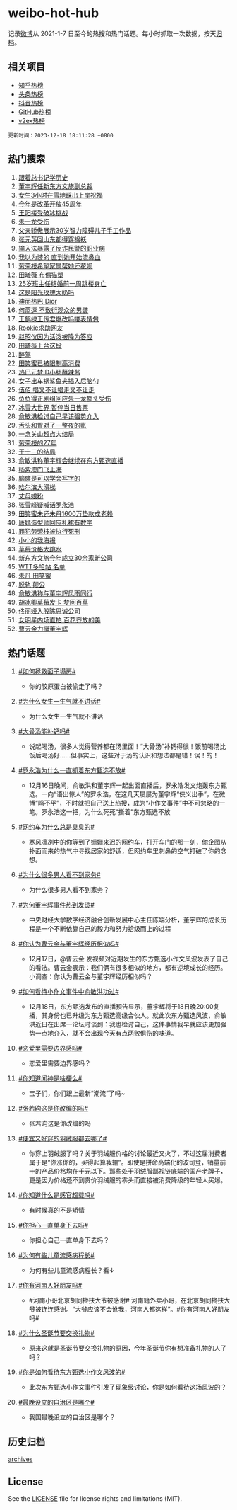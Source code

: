 # weibo-hot-hub

记录[微博](https://www.weibo.com)从 2021-1-7 日至今的热搜和热门话题。每小时抓取一次数据，按天[归档](archives)。

## 相关项目

- [知乎热榜](https://github.com/lonnyzhang423/zhihu-hot-hub)
- [头条热榜](https://github.com/lonnyzhang423/toutiao-hot-hub)
- [抖音热榜](https://github.com/lonnyzhang423/douyin-hot-hub)
- [GitHub热榜](https://github.com/lonnyzhang423/github-hot-hub)
- [v2ex热榜](https://github.com/lonnyzhang423/v2ex-hot-hub)


`更新时间：2023-12-18 18:11:28 +0800`

## 热门搜索

1. [跟着总书记学历史](https://m.weibo.cn/search?containerid=100103type%3D1%26t%3D10%26q%3D%23%E8%B7%9F%E7%9D%80%E6%80%BB%E4%B9%A6%E8%AE%B0%E5%AD%A6%E5%8E%86%E5%8F%B2%23&stream_entry_id=51&isnewpage=1&extparam=seat%3D1%26cate%3D10103%26stream_entry_id%3D51%26q%3D%2523%25E8%25B7%259F%25E7%259D%2580%25E6%2580%25BB%25E4%25B9%25A6%25E8%25AE%25B0%25E5%25AD%25A6%25E5%258E%2586%25E5%258F%25B2%2523%26pos%3D0%26c_type%3D51%26dgr%3D0%26filter_type%3Drealtimehot%26display_time%3D1702894287%26pre_seqid%3D17028942872820704795)
1. [董宇辉任新东方文旅副总裁](https://m.weibo.cn/search?containerid=100103type%3D1%26t%3D10%26q%3D%23%E8%91%A3%E5%AE%87%E8%BE%89%E4%BB%BB%E6%96%B0%E4%B8%9C%E6%96%B9%E6%96%87%E6%97%85%E5%89%AF%E6%80%BB%E8%A3%81%23&stream_entry_id=31&isnewpage=1&extparam=seat%3D1%26realpos%3D1%26lcate%3D5001%26band_rank%3D1%26cate%3D5001%26stream_entry_id%3D31%26filter_type%3Drealtimehot%26pos%3D0%26dgr%3D0%26c_type%3D31%26q%3D%2523%25E8%2591%25A3%25E5%25AE%2587%25E8%25BE%2589%25E4%25BB%25BB%25E6%2596%25B0%25E4%25B8%259C%25E6%2596%25B9%25E6%2596%2587%25E6%2597%2585%25E5%2589%25AF%25E6%2580%25BB%25E8%25A3%2581%2523%26flag%3D2%26display_time%3D1702894287%26pre_seqid%3D17028942872820704795)
1. [女生3小时在雪地踩出上岸祝福](https://m.weibo.cn/search?containerid=100103type%3D1%26t%3D10%26q%3D%23%E5%A5%B3%E7%94%9F3%E5%B0%8F%E6%97%B6%E5%9C%A8%E9%9B%AA%E5%9C%B0%E8%B8%A9%E5%87%BA%E4%B8%8A%E5%B2%B8%E7%A5%9D%E7%A6%8F%23&stream_entry_id=31&isnewpage=1&extparam=seat%3D1%26realpos%3D2%26lcate%3D5001%26band_rank%3D2%26cate%3D5001%26stream_entry_id%3D31%26filter_type%3Drealtimehot%26pos%3D1%26dgr%3D0%26c_type%3D31%26q%3D%2523%25E5%25A5%25B3%25E7%2594%259F3%25E5%25B0%258F%25E6%2597%25B6%25E5%259C%25A8%25E9%259B%25AA%25E5%259C%25B0%25E8%25B8%25A9%25E5%2587%25BA%25E4%25B8%258A%25E5%25B2%25B8%25E7%25A5%259D%25E7%25A6%258F%2523%26flag%3D32768%26display_time%3D1702894287%26pre_seqid%3D17028942872820704795)
1. [今年是改革开放45周年](https://m.weibo.cn/search?containerid=100103type%3D1%26t%3D10%26q%3D%23%E4%BB%8A%E5%B9%B4%E6%98%AF%E6%94%B9%E9%9D%A9%E5%BC%80%E6%94%BE45%E5%91%A8%E5%B9%B4%23&stream_entry_id=31&isnewpage=1&extparam=seat%3D1%26realpos%3D3%26lcate%3D5001%26band_rank%3D3%26cate%3D5001%26stream_entry_id%3D31%26filter_type%3Drealtimehot%26pos%3D2%26dgr%3D0%26c_type%3D31%26q%3D%2523%25E4%25BB%258A%25E5%25B9%25B4%25E6%2598%25AF%25E6%2594%25B9%25E9%259D%25A9%25E5%25BC%2580%25E6%2594%25BE45%25E5%2591%25A8%25E5%25B9%25B4%2523%26flag%3D0%26display_time%3D1702894287%26pre_seqid%3D17028942872820704795)
1. [王阳接受破冰挑战](https://m.weibo.cn/search?containerid=100103type%3D1%26t%3D10%26q%3D%23%E7%8E%8B%E9%98%B3%E6%8E%A5%E5%8F%97%E7%A0%B4%E5%86%B0%E6%8C%91%E6%88%98%23&stream_entry_id=31&isnewpage=1&extparam=seat%3D1%26topic_ad%3D1%26lcate%3D5001%26band_rank%3D4%26dgr%3D0%26cate%3D5001%26is_ad_pos%3D1%26q%3D%2523%25E7%258E%258B%25E9%2598%25B3%25E6%258E%25A5%25E5%258F%2597%25E7%25A0%25B4%25E5%2586%25B0%25E6%258C%2591%25E6%2588%2598%2523%26pos%3D3%26filter_type%3Drealtimehot%26adid%3D214727%26stream_entry_id%3D31%26c_type%3D31%26display_time%3D1702894287%26pre_seqid%3D17028942872820704795)
1. [朱一龙受伤](https://m.weibo.cn/search?containerid=100103type%3D1%26t%3D10%26q%3D%23%E6%9C%B1%E4%B8%80%E9%BE%99%E5%8F%97%E4%BC%A4%23&stream_entry_id=31&isnewpage=1&extparam=seat%3D1%26realpos%3D4%26lcate%3D5001%26band_rank%3D4%26cate%3D5001%26stream_entry_id%3D31%26filter_type%3Drealtimehot%26pos%3D4%26dgr%3D0%26c_type%3D31%26q%3D%2523%25E6%259C%25B1%25E4%25B8%2580%25E9%25BE%2599%25E5%258F%2597%25E4%25BC%25A4%2523%26flag%3D1%26display_time%3D1702894287%26pre_seqid%3D17028942872820704795)
1. [父亲骄傲展示30岁智力障碍儿子手工作品](https://m.weibo.cn/search?containerid=100103type%3D1%26t%3D10%26q%3D%23%E7%88%B6%E4%BA%B2%E9%AA%84%E5%82%B2%E5%B1%95%E7%A4%BA30%E5%B2%81%E6%99%BA%E5%8A%9B%E9%9A%9C%E7%A2%8D%E5%84%BF%E5%AD%90%E6%89%8B%E5%B7%A5%E4%BD%9C%E5%93%81%23&stream_entry_id=31&isnewpage=1&extparam=seat%3D1%26realpos%3D5%26lcate%3D5001%26band_rank%3D5%26cate%3D5001%26stream_entry_id%3D31%26filter_type%3Drealtimehot%26pos%3D5%26dgr%3D0%26c_type%3D31%26q%3D%2523%25E7%2588%25B6%25E4%25BA%25B2%25E9%25AA%2584%25E5%2582%25B2%25E5%25B1%2595%25E7%25A4%25BA30%25E5%25B2%2581%25E6%2599%25BA%25E5%258A%259B%25E9%259A%259C%25E7%25A2%258D%25E5%2584%25BF%25E5%25AD%2590%25E6%2589%258B%25E5%25B7%25A5%25E4%25BD%259C%25E5%2593%2581%2523%26flag%3D32768%26display_time%3D1702894287%26pre_seqid%3D17028942872820704795)
1. [张元英回山东都得穿棉袄](https://m.weibo.cn/search?containerid=100103type%3D1%26t%3D10%26q%3D%23%E5%BC%A0%E5%85%83%E8%8B%B1%E5%9B%9E%E5%B1%B1%E4%B8%9C%E9%83%BD%E5%BE%97%E7%A9%BF%E6%A3%89%E8%A2%84%23&stream_entry_id=31&isnewpage=1&extparam=seat%3D1%26realpos%3D6%26lcate%3D5001%26band_rank%3D6%26cate%3D5001%26stream_entry_id%3D31%26filter_type%3Drealtimehot%26pos%3D6%26dgr%3D0%26c_type%3D31%26q%3D%2523%25E5%25BC%25A0%25E5%2585%2583%25E8%258B%25B1%25E5%259B%259E%25E5%25B1%25B1%25E4%25B8%259C%25E9%2583%25BD%25E5%25BE%2597%25E7%25A9%25BF%25E6%25A3%2589%25E8%25A2%2584%2523%26flag%3D2%26display_time%3D1702894287%26pre_seqid%3D17028942872820704795)
1. [输入法暴露了反诈民警的职业病](https://m.weibo.cn/search?containerid=100103type%3D1%26t%3D10%26q%3D%23%E8%BE%93%E5%85%A5%E6%B3%95%E6%9A%B4%E9%9C%B2%E4%BA%86%E5%8F%8D%E8%AF%88%E6%B0%91%E8%AD%A6%E7%9A%84%E8%81%8C%E4%B8%9A%E7%97%85%23&stream_entry_id=31&isnewpage=1&extparam=seat%3D1%26realpos%3D7%26lcate%3D5001%26band_rank%3D7%26cate%3D5001%26stream_entry_id%3D31%26filter_type%3Drealtimehot%26pos%3D7%26dgr%3D0%26c_type%3D31%26q%3D%2523%25E8%25BE%2593%25E5%2585%25A5%25E6%25B3%2595%25E6%259A%25B4%25E9%259C%25B2%25E4%25BA%2586%25E5%258F%258D%25E8%25AF%2588%25E6%25B0%2591%25E8%25AD%25A6%25E7%259A%2584%25E8%2581%258C%25E4%25B8%259A%25E7%2597%2585%2523%26flag%3D32768%26display_time%3D1702894287%26pre_seqid%3D17028942872820704795)
1. [我以为装的 直到她开始流鼻血](https://m.weibo.cn/search?containerid=100103type%3D1%26t%3D10%26q%3D%E6%88%91%E4%BB%A5%E4%B8%BA%E8%A3%85%E7%9A%84+%E7%9B%B4%E5%88%B0%E5%A5%B9%E5%BC%80%E5%A7%8B%E6%B5%81%E9%BC%BB%E8%A1%80&stream_entry_id=31&isnewpage=1&extparam=seat%3D1%26realpos%3D8%26lcate%3D5001%26band_rank%3D8%26cate%3D5001%26stream_entry_id%3D31%26filter_type%3Drealtimehot%26pos%3D8%26dgr%3D0%26c_type%3D31%26q%3D%25E6%2588%2591%25E4%25BB%25A5%25E4%25B8%25BA%25E8%25A3%2585%25E7%259A%2584%2520%25E7%259B%25B4%25E5%2588%25B0%25E5%25A5%25B9%25E5%25BC%2580%25E5%25A7%258B%25E6%25B5%2581%25E9%25BC%25BB%25E8%25A1%2580%26flag%3D2%26display_time%3D1702894287%26pre_seqid%3D17028942872820704795)
1. [劳荣枝希望家属帮她还花呗](https://m.weibo.cn/search?containerid=100103type%3D1%26t%3D10%26q%3D%23%E5%8A%B3%E8%8D%A3%E6%9E%9D%E5%B8%8C%E6%9C%9B%E5%AE%B6%E5%B1%9E%E5%B8%AE%E5%A5%B9%E8%BF%98%E8%8A%B1%E5%91%97%23&stream_entry_id=31&isnewpage=1&extparam=seat%3D1%26realpos%3D9%26lcate%3D5001%26band_rank%3D9%26cate%3D5001%26stream_entry_id%3D31%26filter_type%3Drealtimehot%26pos%3D9%26dgr%3D0%26c_type%3D31%26q%3D%2523%25E5%258A%25B3%25E8%258D%25A3%25E6%259E%259D%25E5%25B8%258C%25E6%259C%259B%25E5%25AE%25B6%25E5%25B1%259E%25E5%25B8%25AE%25E5%25A5%25B9%25E8%25BF%2598%25E8%258A%25B1%25E5%2591%2597%2523%26flag%3D0%26display_time%3D1702894287%26pre_seqid%3D17028942872820704795)
1. [田曦薇 布偶猫塑](https://m.weibo.cn/search?containerid=100103type%3D1%26t%3D10%26q%3D%E7%94%B0%E6%9B%A6%E8%96%87+%E5%B8%83%E5%81%B6%E7%8C%AB%E5%A1%91&stream_entry_id=31&isnewpage=1&extparam=seat%3D1%26realpos%3D10%26lcate%3D5001%26band_rank%3D10%26cate%3D5001%26stream_entry_id%3D31%26filter_type%3Drealtimehot%26pos%3D10%26dgr%3D0%26c_type%3D31%26q%3D%25E7%2594%25B0%25E6%259B%25A6%25E8%2596%2587%2520%25E5%25B8%2583%25E5%2581%25B6%25E7%258C%25AB%25E5%25A1%2591%26flag%3D1%26display_time%3D1702894287%26pre_seqid%3D17028942872820704795)
1. [25岁班主任结婚前一周跳楼身亡](https://m.weibo.cn/search?containerid=100103type%3D1%26t%3D10%26q%3D%2325%E5%B2%81%E7%8F%AD%E4%B8%BB%E4%BB%BB%E7%BB%93%E5%A9%9A%E5%89%8D%E4%B8%80%E5%91%A8%E8%B7%B3%E6%A5%BC%E8%BA%AB%E4%BA%A1%23&stream_entry_id=31&isnewpage=1&extparam=seat%3D1%26realpos%3D11%26lcate%3D5001%26band_rank%3D11%26cate%3D5001%26stream_entry_id%3D31%26filter_type%3Drealtimehot%26pos%3D11%26dgr%3D0%26c_type%3D31%26q%3D%252325%25E5%25B2%2581%25E7%258F%25AD%25E4%25B8%25BB%25E4%25BB%25BB%25E7%25BB%2593%25E5%25A9%259A%25E5%2589%258D%25E4%25B8%2580%25E5%2591%25A8%25E8%25B7%25B3%25E6%25A5%25BC%25E8%25BA%25AB%25E4%25BA%25A1%2523%26flag%3D2%26display_time%3D1702894287%26pre_seqid%3D17028942872820704795)
1. [这是阳光玫瑰太奶吗](https://m.weibo.cn/search?containerid=100103type%3D1%26t%3D10%26q%3D%E8%BF%99%E6%98%AF%E9%98%B3%E5%85%89%E7%8E%AB%E7%91%B0%E5%A4%AA%E5%A5%B6%E5%90%97&stream_entry_id=31&isnewpage=1&extparam=seat%3D1%26realpos%3D12%26lcate%3D5001%26band_rank%3D12%26cate%3D5001%26stream_entry_id%3D31%26filter_type%3Drealtimehot%26pos%3D12%26dgr%3D0%26c_type%3D31%26q%3D%25E8%25BF%2599%25E6%2598%25AF%25E9%2598%25B3%25E5%2585%2589%25E7%258E%25AB%25E7%2591%25B0%25E5%25A4%25AA%25E5%25A5%25B6%25E5%2590%2597%26flag%3D1%26display_time%3D1702894287%26pre_seqid%3D17028942872820704795)
1. [迪丽热巴 Dior](https://m.weibo.cn/search?containerid=100103type%3D1%26t%3D10%26q%3D%E8%BF%AA%E4%B8%BD%E7%83%AD%E5%B7%B4+Dior&stream_entry_id=31&isnewpage=1&extparam=seat%3D1%26realpos%3D13%26lcate%3D5001%26band_rank%3D13%26cate%3D5001%26stream_entry_id%3D31%26filter_type%3Drealtimehot%26pos%3D13%26dgr%3D0%26c_type%3D31%26q%3D%25E8%25BF%25AA%25E4%25B8%25BD%25E7%2583%25AD%25E5%25B7%25B4%2520Dior%26flag%3D0%26display_time%3D1702894287%26pre_seqid%3D17028942872820704795)
1. [何蓝逗 不敷衍观众的男装](https://m.weibo.cn/search?containerid=100103type%3D1%26t%3D10%26q%3D%E4%BD%95%E8%93%9D%E9%80%97+%E4%B8%8D%E6%95%B7%E8%A1%8D%E8%A7%82%E4%BC%97%E7%9A%84%E7%94%B7%E8%A3%85&stream_entry_id=31&isnewpage=1&extparam=seat%3D1%26realpos%3D14%26lcate%3D5001%26band_rank%3D14%26cate%3D5001%26stream_entry_id%3D31%26filter_type%3Drealtimehot%26pos%3D14%26dgr%3D0%26c_type%3D31%26q%3D%25E4%25BD%2595%25E8%2593%259D%25E9%2580%2597%2520%25E4%25B8%258D%25E6%2595%25B7%25E8%25A1%258D%25E8%25A7%2582%25E4%25BC%2597%25E7%259A%2584%25E7%2594%25B7%25E8%25A3%2585%26flag%3D1%26display_time%3D1702894287%26pre_seqid%3D17028942872820704795)
1. [王鹤棣王传君爆改吗喽表情包](https://m.weibo.cn/search?containerid=100103type%3D1%26t%3D10%26q%3D%E7%8E%8B%E9%B9%A4%E6%A3%A3%E7%8E%8B%E4%BC%A0%E5%90%9B%E7%88%86%E6%94%B9%E5%90%97%E5%96%BD%E8%A1%A8%E6%83%85%E5%8C%85&stream_entry_id=31&isnewpage=1&extparam=seat%3D1%26realpos%3D15%26lcate%3D5001%26band_rank%3D15%26cate%3D5001%26stream_entry_id%3D31%26filter_type%3Drealtimehot%26pos%3D15%26dgr%3D0%26c_type%3D31%26q%3D%25E7%258E%258B%25E9%25B9%25A4%25E6%25A3%25A3%25E7%258E%258B%25E4%25BC%25A0%25E5%2590%259B%25E7%2588%2586%25E6%2594%25B9%25E5%2590%2597%25E5%2596%25BD%25E8%25A1%25A8%25E6%2583%2585%25E5%258C%2585%26flag%3D1%26display_time%3D1702894287%26pre_seqid%3D17028942872820704795)
1. [Rookie求助网友](https://m.weibo.cn/search?containerid=100103type%3D1%26t%3D10%26q%3D%23Rookie%E6%B1%82%E5%8A%A9%E7%BD%91%E5%8F%8B%23&stream_entry_id=31&isnewpage=1&extparam=seat%3D1%26realpos%3D16%26lcate%3D5001%26band_rank%3D16%26cate%3D5001%26stream_entry_id%3D31%26filter_type%3Drealtimehot%26pos%3D16%26dgr%3D0%26c_type%3D31%26q%3D%2523Rookie%25E6%25B1%2582%25E5%258A%25A9%25E7%25BD%2591%25E5%258F%258B%2523%26flag%3D1%26display_time%3D1702894287%26pre_seqid%3D17028942872820704795)
1. [赵昭仪因为活泼被降为答应](https://m.weibo.cn/search?containerid=100103type%3D1%26t%3D10%26q%3D%E8%B5%B5%E6%98%AD%E4%BB%AA%E5%9B%A0%E4%B8%BA%E6%B4%BB%E6%B3%BC%E8%A2%AB%E9%99%8D%E4%B8%BA%E7%AD%94%E5%BA%94&stream_entry_id=31&isnewpage=1&extparam=seat%3D1%26realpos%3D17%26lcate%3D5001%26band_rank%3D17%26cate%3D5001%26stream_entry_id%3D31%26filter_type%3Drealtimehot%26pos%3D17%26dgr%3D0%26c_type%3D31%26q%3D%25E8%25B5%25B5%25E6%2598%25AD%25E4%25BB%25AA%25E5%259B%25A0%25E4%25B8%25BA%25E6%25B4%25BB%25E6%25B3%25BC%25E8%25A2%25AB%25E9%2599%258D%25E4%25B8%25BA%25E7%25AD%2594%25E5%25BA%2594%26flag%3D1%26display_time%3D1702894287%26pre_seqid%3D17028942872820704795)
1. [田曦薇上台这段](https://m.weibo.cn/search?containerid=100103type%3D1%26t%3D10%26q%3D%E7%94%B0%E6%9B%A6%E8%96%87%E4%B8%8A%E5%8F%B0%E8%BF%99%E6%AE%B5&stream_entry_id=31&isnewpage=1&extparam=seat%3D1%26realpos%3D18%26lcate%3D5001%26band_rank%3D18%26cate%3D5001%26stream_entry_id%3D31%26filter_type%3Drealtimehot%26pos%3D18%26dgr%3D0%26c_type%3D31%26q%3D%25E7%2594%25B0%25E6%259B%25A6%25E8%2596%2587%25E4%25B8%258A%25E5%258F%25B0%25E8%25BF%2599%25E6%25AE%25B5%26flag%3D1%26display_time%3D1702894287%26pre_seqid%3D17028942872820704795)
1. [醉驾](https://m.weibo.cn/search?containerid=100103type%3D1%26t%3D10%26q%3D%E9%86%89%E9%A9%BE&stream_entry_id=31&isnewpage=1&extparam=seat%3D1%26realpos%3D19%26lcate%3D5001%26band_rank%3D19%26cate%3D5001%26stream_entry_id%3D31%26filter_type%3Drealtimehot%26pos%3D19%26dgr%3D0%26c_type%3D31%26q%3D%25E9%2586%2589%25E9%25A9%25BE%26flag%3D1%26display_time%3D1702894287%26pre_seqid%3D17028942872820704795)
1. [田笑蜜已被限制高消费](https://m.weibo.cn/search?containerid=100103type%3D1%26t%3D10%26q%3D%23%E7%94%B0%E7%AC%91%E8%9C%9C%E5%B7%B2%E8%A2%AB%E9%99%90%E5%88%B6%E9%AB%98%E6%B6%88%E8%B4%B9%23&stream_entry_id=31&isnewpage=1&extparam=seat%3D1%26realpos%3D20%26lcate%3D5001%26band_rank%3D20%26cate%3D5001%26stream_entry_id%3D31%26filter_type%3Drealtimehot%26pos%3D20%26dgr%3D0%26c_type%3D31%26q%3D%2523%25E7%2594%25B0%25E7%25AC%2591%25E8%259C%259C%25E5%25B7%25B2%25E8%25A2%25AB%25E9%2599%2590%25E5%2588%25B6%25E9%25AB%2598%25E6%25B6%2588%25E8%25B4%25B9%2523%26flag%3D0%26display_time%3D1702894287%26pre_seqid%3D17028942872820704795)
1. [热巴元梦ID小肠蘸辣酱](https://m.weibo.cn/search?containerid=100103type%3D1%26t%3D10%26q%3D%23%E7%83%AD%E5%B7%B4%E5%85%83%E6%A2%A6ID%E5%B0%8F%E8%82%A0%E8%98%B8%E8%BE%A3%E9%85%B1%23&stream_entry_id=31&isnewpage=1&extparam=seat%3D1%26realpos%3D21%26lcate%3D5001%26band_rank%3D21%26dgr%3D0%26cate%3D5001%26stream_entry_id%3D31%26filter_type%3Drealtimehot%26pos%3D21%26c_type%3D31%26adid%3D215008%26q%3D%2523%25E7%2583%25AD%25E5%25B7%25B4%25E5%2585%2583%25E6%25A2%25A6ID%25E5%25B0%258F%25E8%2582%25A0%25E8%2598%25B8%25E8%25BE%25A3%25E9%2585%25B1%2523%26flag%3D0%26display_time%3D1702894287%26pre_seqid%3D17028942872820704795)
1. [女子出车祸鲨鱼夹插入后脑勺](https://m.weibo.cn/search?containerid=100103type%3D1%26t%3D10%26q%3D%23%E5%A5%B3%E5%AD%90%E5%87%BA%E8%BD%A6%E7%A5%B8%E9%B2%A8%E9%B1%BC%E5%A4%B9%E6%8F%92%E5%85%A5%E5%90%8E%E8%84%91%E5%8B%BA%23&stream_entry_id=31&isnewpage=1&extparam=seat%3D1%26realpos%3D22%26lcate%3D5001%26band_rank%3D22%26cate%3D5001%26stream_entry_id%3D31%26filter_type%3Drealtimehot%26pos%3D22%26dgr%3D0%26c_type%3D31%26q%3D%2523%25E5%25A5%25B3%25E5%25AD%2590%25E5%2587%25BA%25E8%25BD%25A6%25E7%25A5%25B8%25E9%25B2%25A8%25E9%25B1%25BC%25E5%25A4%25B9%25E6%258F%2592%25E5%2585%25A5%25E5%2590%258E%25E8%2584%2591%25E5%258B%25BA%2523%26flag%3D1%26display_time%3D1702894287%26pre_seqid%3D17028942872820704795)
1. [伍佰 唱又不让唱走又不让走](https://m.weibo.cn/search?containerid=100103type%3D1%26t%3D10%26q%3D%E4%BC%8D%E4%BD%B0+%E5%94%B1%E5%8F%88%E4%B8%8D%E8%AE%A9%E5%94%B1%E8%B5%B0%E5%8F%88%E4%B8%8D%E8%AE%A9%E8%B5%B0&stream_entry_id=31&isnewpage=1&extparam=seat%3D1%26realpos%3D23%26lcate%3D5001%26band_rank%3D23%26cate%3D5001%26stream_entry_id%3D31%26filter_type%3Drealtimehot%26pos%3D23%26dgr%3D0%26c_type%3D31%26q%3D%25E4%25BC%258D%25E4%25BD%25B0%2520%25E5%2594%25B1%25E5%258F%2588%25E4%25B8%258D%25E8%25AE%25A9%25E5%2594%25B1%25E8%25B5%25B0%25E5%258F%2588%25E4%25B8%258D%25E8%25AE%25A9%25E8%25B5%25B0%26flag%3D0%26display_time%3D1702894287%26pre_seqid%3D17028942872820704795)
1. [负负得正剧组回应朱一龙额头受伤](https://m.weibo.cn/search?containerid=100103type%3D1%26t%3D10%26q%3D%23%E8%B4%9F%E8%B4%9F%E5%BE%97%E6%AD%A3%E5%89%A7%E7%BB%84%E5%9B%9E%E5%BA%94%E6%9C%B1%E4%B8%80%E9%BE%99%E9%A2%9D%E5%A4%B4%E5%8F%97%E4%BC%A4%23&stream_entry_id=31&isnewpage=1&extparam=seat%3D1%26realpos%3D24%26lcate%3D5001%26band_rank%3D24%26cate%3D5001%26stream_entry_id%3D31%26filter_type%3Drealtimehot%26pos%3D24%26dgr%3D0%26c_type%3D31%26q%3D%2523%25E8%25B4%259F%25E8%25B4%259F%25E5%25BE%2597%25E6%25AD%25A3%25E5%2589%25A7%25E7%25BB%2584%25E5%259B%259E%25E5%25BA%2594%25E6%259C%25B1%25E4%25B8%2580%25E9%25BE%2599%25E9%25A2%259D%25E5%25A4%25B4%25E5%258F%2597%25E4%25BC%25A4%2523%26flag%3D1%26display_time%3D1702894287%26pre_seqid%3D17028942872820704795)
1. [冰雪大世界 暂停当日售票](https://m.weibo.cn/search?containerid=100103type%3D1%26t%3D10%26q%3D%E5%86%B0%E9%9B%AA%E5%A4%A7%E4%B8%96%E7%95%8C+%E6%9A%82%E5%81%9C%E5%BD%93%E6%97%A5%E5%94%AE%E7%A5%A8&stream_entry_id=31&isnewpage=1&extparam=seat%3D1%26realpos%3D25%26lcate%3D5001%26band_rank%3D25%26cate%3D5001%26stream_entry_id%3D31%26filter_type%3Drealtimehot%26pos%3D25%26dgr%3D0%26c_type%3D31%26q%3D%25E5%2586%25B0%25E9%259B%25AA%25E5%25A4%25A7%25E4%25B8%2596%25E7%2595%258C%2520%25E6%259A%2582%25E5%2581%259C%25E5%25BD%2593%25E6%2597%25A5%25E5%2594%25AE%25E7%25A5%25A8%26flag%3D1%26display_time%3D1702894287%26pre_seqid%3D17028942872820704795)
1. [俞敏洪检讨自己早该强势介入](https://m.weibo.cn/search?containerid=100103type%3D1%26t%3D10%26q%3D%23%E4%BF%9E%E6%95%8F%E6%B4%AA%E6%A3%80%E8%AE%A8%E8%87%AA%E5%B7%B1%E6%97%A9%E8%AF%A5%E5%BC%BA%E5%8A%BF%E4%BB%8B%E5%85%A5%23&stream_entry_id=31&isnewpage=1&extparam=seat%3D1%26realpos%3D26%26lcate%3D5001%26band_rank%3D26%26cate%3D5001%26stream_entry_id%3D31%26filter_type%3Drealtimehot%26pos%3D26%26dgr%3D0%26c_type%3D31%26q%3D%2523%25E4%25BF%259E%25E6%2595%258F%25E6%25B4%25AA%25E6%25A3%2580%25E8%25AE%25A8%25E8%2587%25AA%25E5%25B7%25B1%25E6%2597%25A9%25E8%25AF%25A5%25E5%25BC%25BA%25E5%258A%25BF%25E4%25BB%258B%25E5%2585%25A5%2523%26flag%3D0%26display_time%3D1702894287%26pre_seqid%3D17028942872820704795)
1. [舌头和胃对了一整夜的账](https://m.weibo.cn/search?containerid=100103type%3D1%26t%3D10%26q%3D%23%E8%88%8C%E5%A4%B4%E5%92%8C%E8%83%83%E5%AF%B9%E4%BA%86%E4%B8%80%E6%95%B4%E5%A4%9C%E7%9A%84%E8%B4%A6%23&stream_entry_id=31&isnewpage=1&extparam=seat%3D1%26realpos%3D27%26lcate%3D5001%26band_rank%3D27%26cate%3D5001%26stream_entry_id%3D31%26filter_type%3Drealtimehot%26pos%3D27%26dgr%3D0%26c_type%3D31%26q%3D%2523%25E8%2588%258C%25E5%25A4%25B4%25E5%2592%258C%25E8%2583%2583%25E5%25AF%25B9%25E4%25BA%2586%25E4%25B8%2580%25E6%2595%25B4%25E5%25A4%259C%25E7%259A%2584%25E8%25B4%25A6%2523%26flag%3D0%26display_time%3D1702894287%26pre_seqid%3D17028942872820704795)
1. [一念关山超点大结局](https://m.weibo.cn/search?containerid=100103type%3D1%26t%3D10%26q%3D%23%E4%B8%80%E5%BF%B5%E5%85%B3%E5%B1%B1%E8%B6%85%E7%82%B9%E5%A4%A7%E7%BB%93%E5%B1%80%23&stream_entry_id=31&isnewpage=1&extparam=seat%3D1%26realpos%3D28%26lcate%3D5001%26band_rank%3D28%26cate%3D5001%26stream_entry_id%3D31%26filter_type%3Drealtimehot%26pos%3D28%26dgr%3D0%26c_type%3D31%26q%3D%2523%25E4%25B8%2580%25E5%25BF%25B5%25E5%2585%25B3%25E5%25B1%25B1%25E8%25B6%2585%25E7%2582%25B9%25E5%25A4%25A7%25E7%25BB%2593%25E5%25B1%2580%2523%26flag%3D1%26display_time%3D1702894287%26pre_seqid%3D17028942872820704795)
1. [劳荣枝的27年](https://m.weibo.cn/search?containerid=100103type%3D1%26t%3D10%26q%3D%23%E5%8A%B3%E8%8D%A3%E6%9E%9D%E7%9A%8427%E5%B9%B4%23&stream_entry_id=31&isnewpage=1&extparam=seat%3D1%26realpos%3D29%26lcate%3D5001%26band_rank%3D29%26cate%3D5001%26stream_entry_id%3D31%26filter_type%3Drealtimehot%26pos%3D29%26dgr%3D0%26c_type%3D31%26q%3D%2523%25E5%258A%25B3%25E8%258D%25A3%25E6%259E%259D%25E7%259A%258427%25E5%25B9%25B4%2523%26flag%3D0%26display_time%3D1702894287%26pre_seqid%3D17028942872820704795)
1. [于十三的结局](https://m.weibo.cn/search?containerid=100103type%3D1%26t%3D10%26q%3D%23%E4%BA%8E%E5%8D%81%E4%B8%89%E7%9A%84%E7%BB%93%E5%B1%80%23&stream_entry_id=31&isnewpage=1&extparam=seat%3D1%26realpos%3D30%26lcate%3D5001%26band_rank%3D30%26cate%3D5001%26stream_entry_id%3D31%26filter_type%3Drealtimehot%26pos%3D30%26dgr%3D0%26c_type%3D31%26q%3D%2523%25E4%25BA%258E%25E5%258D%2581%25E4%25B8%2589%25E7%259A%2584%25E7%25BB%2593%25E5%25B1%2580%2523%26flag%3D1%26display_time%3D1702894287%26pre_seqid%3D17028942872820704795)
1. [俞敏洪称董宇辉会继续在东方甄选直播](https://m.weibo.cn/search?containerid=100103type%3D1%26t%3D10%26q%3D%23%E4%BF%9E%E6%95%8F%E6%B4%AA%E7%A7%B0%E8%91%A3%E5%AE%87%E8%BE%89%E4%BC%9A%E7%BB%A7%E7%BB%AD%E5%9C%A8%E4%B8%9C%E6%96%B9%E7%94%84%E9%80%89%E7%9B%B4%E6%92%AD%23&stream_entry_id=31&isnewpage=1&extparam=seat%3D1%26realpos%3D31%26lcate%3D5001%26band_rank%3D31%26cate%3D5001%26stream_entry_id%3D31%26filter_type%3Drealtimehot%26pos%3D31%26dgr%3D0%26c_type%3D31%26q%3D%2523%25E4%25BF%259E%25E6%2595%258F%25E6%25B4%25AA%25E7%25A7%25B0%25E8%2591%25A3%25E5%25AE%2587%25E8%25BE%2589%25E4%25BC%259A%25E7%25BB%25A7%25E7%25BB%25AD%25E5%259C%25A8%25E4%25B8%259C%25E6%2596%25B9%25E7%2594%2584%25E9%2580%2589%25E7%259B%25B4%25E6%2592%25AD%2523%26flag%3D1%26display_time%3D1702894287%26pre_seqid%3D17028942872820704795)
1. [杨紫澳门飞上海](https://m.weibo.cn/search?containerid=100103type%3D1%26t%3D10%26q%3D%23%E6%9D%A8%E7%B4%AB%E6%BE%B3%E9%97%A8%E9%A3%9E%E4%B8%8A%E6%B5%B7%23&stream_entry_id=31&isnewpage=1&extparam=seat%3D1%26realpos%3D32%26lcate%3D5001%26band_rank%3D32%26cate%3D5001%26stream_entry_id%3D31%26filter_type%3Drealtimehot%26pos%3D32%26dgr%3D0%26c_type%3D31%26q%3D%2523%25E6%259D%25A8%25E7%25B4%25AB%25E6%25BE%25B3%25E9%2597%25A8%25E9%25A3%259E%25E4%25B8%258A%25E6%25B5%25B7%2523%26flag%3D0%26display_time%3D1702894287%26pre_seqid%3D17028942872820704795)
1. [脑瘫是可以学会写字的](https://m.weibo.cn/search?containerid=100103type%3D1%26t%3D10%26q%3D%E8%84%91%E7%98%AB%E6%98%AF%E5%8F%AF%E4%BB%A5%E5%AD%A6%E4%BC%9A%E5%86%99%E5%AD%97%E7%9A%84&stream_entry_id=31&isnewpage=1&extparam=seat%3D1%26realpos%3D33%26lcate%3D5001%26band_rank%3D33%26cate%3D5001%26stream_entry_id%3D31%26filter_type%3Drealtimehot%26pos%3D33%26dgr%3D0%26c_type%3D31%26q%3D%25E8%2584%2591%25E7%2598%25AB%25E6%2598%25AF%25E5%258F%25AF%25E4%25BB%25A5%25E5%25AD%25A6%25E4%25BC%259A%25E5%2586%2599%25E5%25AD%2597%25E7%259A%2584%26flag%3D1%26display_time%3D1702894287%26pre_seqid%3D17028942872820704795)
1. [哈尔滨大滑梯](https://m.weibo.cn/search?containerid=100103type%3D1%26t%3D10%26q%3D%E5%93%88%E5%B0%94%E6%BB%A8%E5%A4%A7%E6%BB%91%E6%A2%AF&stream_entry_id=31&isnewpage=1&extparam=seat%3D1%26realpos%3D34%26lcate%3D5001%26band_rank%3D34%26cate%3D5001%26stream_entry_id%3D31%26filter_type%3Drealtimehot%26pos%3D34%26dgr%3D0%26c_type%3D31%26q%3D%25E5%2593%2588%25E5%25B0%2594%25E6%25BB%25A8%25E5%25A4%25A7%25E6%25BB%2591%25E6%25A2%25AF%26flag%3D1%26display_time%3D1702894287%26pre_seqid%3D17028942872820704795)
1. [丈母娘粉](https://m.weibo.cn/search?containerid=100103type%3D1%26t%3D10%26q%3D%E4%B8%88%E6%AF%8D%E5%A8%98%E7%B2%89&stream_entry_id=31&isnewpage=1&extparam=seat%3D1%26realpos%3D35%26lcate%3D5001%26band_rank%3D35%26cate%3D5001%26stream_entry_id%3D31%26filter_type%3Drealtimehot%26pos%3D35%26dgr%3D0%26c_type%3D31%26q%3D%25E4%25B8%2588%25E6%25AF%258D%25E5%25A8%2598%25E7%25B2%2589%26flag%3D0%26display_time%3D1702894287%26pre_seqid%3D17028942872820704795)
1. [张雪峰疑喊话罗永浩](https://m.weibo.cn/search?containerid=100103type%3D1%26t%3D10%26q%3D%23%E5%BC%A0%E9%9B%AA%E5%B3%B0%E7%96%91%E5%96%8A%E8%AF%9D%E7%BD%97%E6%B0%B8%E6%B5%A9%23&stream_entry_id=31&isnewpage=1&extparam=seat%3D1%26realpos%3D36%26lcate%3D5001%26band_rank%3D36%26cate%3D5001%26stream_entry_id%3D31%26filter_type%3Drealtimehot%26pos%3D36%26dgr%3D0%26c_type%3D31%26q%3D%2523%25E5%25BC%25A0%25E9%259B%25AA%25E5%25B3%25B0%25E7%2596%2591%25E5%2596%258A%25E8%25AF%259D%25E7%25BD%2597%25E6%25B0%25B8%25E6%25B5%25A9%2523%26flag%3D0%26display_time%3D1702894287%26pre_seqid%3D17028942872820704795)
1. [田笑蜜未还朱丹1600万垫款成老赖](https://m.weibo.cn/search?containerid=100103type%3D1%26t%3D10%26q%3D%23%E7%94%B0%E7%AC%91%E8%9C%9C%E6%9C%AA%E8%BF%98%E6%9C%B1%E4%B8%B91600%E4%B8%87%E5%9E%AB%E6%AC%BE%E6%88%90%E8%80%81%E8%B5%96%23&stream_entry_id=31&isnewpage=1&extparam=seat%3D1%26realpos%3D37%26lcate%3D5001%26band_rank%3D37%26cate%3D5001%26stream_entry_id%3D31%26filter_type%3Drealtimehot%26pos%3D37%26dgr%3D0%26c_type%3D31%26q%3D%2523%25E7%2594%25B0%25E7%25AC%2591%25E8%259C%259C%25E6%259C%25AA%25E8%25BF%2598%25E6%259C%25B1%25E4%25B8%25B91600%25E4%25B8%2587%25E5%259E%25AB%25E6%25AC%25BE%25E6%2588%2590%25E8%2580%2581%25E8%25B5%2596%2523%26flag%3D1%26display_time%3D1702894287%26pre_seqid%3D17028942872820704795)
1. [唐嫣造型师回应礼裙有数字](https://m.weibo.cn/search?containerid=100103type%3D1%26t%3D10%26q%3D%23%E5%94%90%E5%AB%A3%E9%80%A0%E5%9E%8B%E5%B8%88%E5%9B%9E%E5%BA%94%E7%A4%BC%E8%A3%99%E6%9C%89%E6%95%B0%E5%AD%97%23&stream_entry_id=31&isnewpage=1&extparam=seat%3D1%26realpos%3D38%26lcate%3D5001%26band_rank%3D38%26cate%3D5001%26stream_entry_id%3D31%26filter_type%3Drealtimehot%26pos%3D38%26dgr%3D0%26c_type%3D31%26q%3D%2523%25E5%2594%2590%25E5%25AB%25A3%25E9%2580%25A0%25E5%259E%258B%25E5%25B8%2588%25E5%259B%259E%25E5%25BA%2594%25E7%25A4%25BC%25E8%25A3%2599%25E6%259C%2589%25E6%2595%25B0%25E5%25AD%2597%2523%26flag%3D0%26display_time%3D1702894287%26pre_seqid%3D17028942872820704795)
1. [罪犯劳荣枝被执行死刑](https://m.weibo.cn/search?containerid=100103type%3D1%26t%3D10%26q%3D%23%E7%BD%AA%E7%8A%AF%E5%8A%B3%E8%8D%A3%E6%9E%9D%E8%A2%AB%E6%89%A7%E8%A1%8C%E6%AD%BB%E5%88%91%23&stream_entry_id=31&isnewpage=1&extparam=seat%3D1%26realpos%3D39%26lcate%3D5001%26band_rank%3D39%26cate%3D5001%26stream_entry_id%3D31%26filter_type%3Drealtimehot%26pos%3D39%26dgr%3D0%26c_type%3D31%26q%3D%2523%25E7%25BD%25AA%25E7%258A%25AF%25E5%258A%25B3%25E8%258D%25A3%25E6%259E%259D%25E8%25A2%25AB%25E6%2589%25A7%25E8%25A1%258C%25E6%25AD%25BB%25E5%2588%2591%2523%26flag%3D0%26display_time%3D1702894287%26pre_seqid%3D17028942872820704795)
1. [小小的我海报](https://m.weibo.cn/search?containerid=100103type%3D1%26t%3D10%26q%3D%E5%B0%8F%E5%B0%8F%E7%9A%84%E6%88%91%E6%B5%B7%E6%8A%A5&stream_entry_id=31&isnewpage=1&extparam=seat%3D1%26realpos%3D40%26lcate%3D5001%26band_rank%3D40%26cate%3D5001%26stream_entry_id%3D31%26filter_type%3Drealtimehot%26pos%3D40%26dgr%3D0%26c_type%3D31%26q%3D%25E5%25B0%258F%25E5%25B0%258F%25E7%259A%2584%25E6%2588%2591%25E6%25B5%25B7%25E6%258A%25A5%26flag%3D1%26display_time%3D1702894287%26pre_seqid%3D17028942872820704795)
1. [草莓价格大跳水](https://m.weibo.cn/search?containerid=100103type%3D1%26t%3D10%26q%3D%23%E8%8D%89%E8%8E%93%E4%BB%B7%E6%A0%BC%E5%A4%A7%E8%B7%B3%E6%B0%B4%23&stream_entry_id=31&isnewpage=1&extparam=seat%3D1%26realpos%3D41%26lcate%3D5001%26band_rank%3D41%26cate%3D5001%26stream_entry_id%3D31%26filter_type%3Drealtimehot%26pos%3D41%26dgr%3D0%26c_type%3D31%26q%3D%2523%25E8%258D%2589%25E8%258E%2593%25E4%25BB%25B7%25E6%25A0%25BC%25E5%25A4%25A7%25E8%25B7%25B3%25E6%25B0%25B4%2523%26flag%3D0%26display_time%3D1702894287%26pre_seqid%3D17028942872820704795)
1. [新东方文旅今年成立30余家新公司](https://m.weibo.cn/search?containerid=100103type%3D1%26t%3D10%26q%3D%23%E6%96%B0%E4%B8%9C%E6%96%B9%E6%96%87%E6%97%85%E4%BB%8A%E5%B9%B4%E6%88%90%E7%AB%8B30%E4%BD%99%E5%AE%B6%E6%96%B0%E5%85%AC%E5%8F%B8%23&stream_entry_id=31&isnewpage=1&extparam=seat%3D1%26realpos%3D42%26lcate%3D5001%26band_rank%3D42%26cate%3D5001%26stream_entry_id%3D31%26filter_type%3Drealtimehot%26pos%3D42%26dgr%3D0%26c_type%3D31%26q%3D%2523%25E6%2596%25B0%25E4%25B8%259C%25E6%2596%25B9%25E6%2596%2587%25E6%2597%2585%25E4%25BB%258A%25E5%25B9%25B4%25E6%2588%2590%25E7%25AB%258B30%25E4%25BD%2599%25E5%25AE%25B6%25E6%2596%25B0%25E5%2585%25AC%25E5%258F%25B8%2523%26flag%3D1%26display_time%3D1702894287%26pre_seqid%3D17028942872820704795)
1. [WTT多哈站 名单](https://m.weibo.cn/search?containerid=100103type%3D1%26t%3D10%26q%3DWTT%E5%A4%9A%E5%93%88%E7%AB%99+%E5%90%8D%E5%8D%95&stream_entry_id=31&isnewpage=1&extparam=seat%3D1%26realpos%3D43%26lcate%3D5001%26band_rank%3D43%26cate%3D5001%26stream_entry_id%3D31%26filter_type%3Drealtimehot%26pos%3D43%26dgr%3D0%26c_type%3D31%26q%3DWTT%25E5%25A4%259A%25E5%2593%2588%25E7%25AB%2599%2520%25E5%2590%258D%25E5%258D%2595%26flag%3D1%26display_time%3D1702894287%26pre_seqid%3D17028942872820704795)
1. [朱丹 田笑蜜](https://m.weibo.cn/search?containerid=100103type%3D1%26t%3D10%26q%3D%E6%9C%B1%E4%B8%B9+%E7%94%B0%E7%AC%91%E8%9C%9C&stream_entry_id=31&isnewpage=1&extparam=seat%3D1%26realpos%3D44%26lcate%3D5001%26band_rank%3D44%26cate%3D5001%26stream_entry_id%3D31%26filter_type%3Drealtimehot%26pos%3D44%26dgr%3D0%26c_type%3D31%26q%3D%25E6%259C%25B1%25E4%25B8%25B9%2520%25E7%2594%25B0%25E7%25AC%2591%25E8%259C%259C%26flag%3D1%26display_time%3D1702894287%26pre_seqid%3D17028942872820704795)
1. [脱轨 颠公](https://m.weibo.cn/search?containerid=100103type%3D1%26t%3D10%26q%3D%E8%84%B1%E8%BD%A8+%E9%A2%A0%E5%85%AC&stream_entry_id=31&isnewpage=1&extparam=seat%3D1%26realpos%3D45%26lcate%3D5001%26band_rank%3D45%26cate%3D5001%26stream_entry_id%3D31%26filter_type%3Drealtimehot%26pos%3D45%26dgr%3D0%26c_type%3D31%26q%3D%25E8%2584%25B1%25E8%25BD%25A8%2520%25E9%25A2%25A0%25E5%2585%25AC%26flag%3D0%26display_time%3D1702894287%26pre_seqid%3D17028942872820704795)
1. [俞敏洪称与董宇辉风雨同行](https://m.weibo.cn/search?containerid=100103type%3D1%26t%3D10%26q%3D%23%E4%BF%9E%E6%95%8F%E6%B4%AA%E7%A7%B0%E4%B8%8E%E8%91%A3%E5%AE%87%E8%BE%89%E9%A3%8E%E9%9B%A8%E5%90%8C%E8%A1%8C%23&stream_entry_id=31&isnewpage=1&extparam=seat%3D1%26realpos%3D46%26lcate%3D5001%26band_rank%3D46%26cate%3D5001%26stream_entry_id%3D31%26filter_type%3Drealtimehot%26pos%3D46%26dgr%3D0%26c_type%3D31%26q%3D%2523%25E4%25BF%259E%25E6%2595%258F%25E6%25B4%25AA%25E7%25A7%25B0%25E4%25B8%258E%25E8%2591%25A3%25E5%25AE%2587%25E8%25BE%2589%25E9%25A3%258E%25E9%259B%25A8%25E5%2590%258C%25E8%25A1%258C%2523%26flag%3D0%26display_time%3D1702894287%26pre_seqid%3D17028942872820704795)
1. [胡冰卿草莓发卡 梦回百草](https://m.weibo.cn/search?containerid=100103type%3D1%26t%3D10%26q%3D%E8%83%A1%E5%86%B0%E5%8D%BF%E8%8D%89%E8%8E%93%E5%8F%91%E5%8D%A1+%E6%A2%A6%E5%9B%9E%E7%99%BE%E8%8D%89&stream_entry_id=31&isnewpage=1&extparam=seat%3D1%26realpos%3D47%26lcate%3D5001%26band_rank%3D47%26cate%3D5001%26stream_entry_id%3D31%26filter_type%3Drealtimehot%26pos%3D47%26dgr%3D0%26c_type%3D31%26q%3D%25E8%2583%25A1%25E5%2586%25B0%25E5%258D%25BF%25E8%258D%2589%25E8%258E%2593%25E5%258F%2591%25E5%258D%25A1%2520%25E6%25A2%25A6%25E5%259B%259E%25E7%2599%25BE%25E8%258D%2589%26flag%3D0%26display_time%3D1702894287%26pre_seqid%3D17028942872820704795)
1. [佟丽娅入股陈思诚公司](https://m.weibo.cn/search?containerid=100103type%3D1%26t%3D10%26q%3D%23%E4%BD%9F%E4%B8%BD%E5%A8%85%E5%85%A5%E8%82%A1%E9%99%88%E6%80%9D%E8%AF%9A%E5%85%AC%E5%8F%B8%23&stream_entry_id=31&isnewpage=1&extparam=seat%3D1%26realpos%3D48%26lcate%3D5001%26band_rank%3D48%26cate%3D5001%26stream_entry_id%3D31%26filter_type%3Drealtimehot%26pos%3D48%26dgr%3D0%26c_type%3D31%26q%3D%2523%25E4%25BD%259F%25E4%25B8%25BD%25E5%25A8%2585%25E5%2585%25A5%25E8%2582%25A1%25E9%2599%2588%25E6%2580%259D%25E8%25AF%259A%25E5%2585%25AC%25E5%258F%25B8%2523%26flag%3D0%26display_time%3D1702894287%26pre_seqid%3D17028942872820704795)
1. [女明星内场直拍 百花齐放的美](https://m.weibo.cn/search?containerid=100103type%3D1%26t%3D10%26q%3D%E5%A5%B3%E6%98%8E%E6%98%9F%E5%86%85%E5%9C%BA%E7%9B%B4%E6%8B%8D+%E7%99%BE%E8%8A%B1%E9%BD%90%E6%94%BE%E7%9A%84%E7%BE%8E&stream_entry_id=31&isnewpage=1&extparam=seat%3D1%26realpos%3D49%26lcate%3D5001%26band_rank%3D49%26cate%3D5001%26stream_entry_id%3D31%26filter_type%3Drealtimehot%26pos%3D49%26dgr%3D0%26c_type%3D31%26q%3D%25E5%25A5%25B3%25E6%2598%258E%25E6%2598%259F%25E5%2586%2585%25E5%259C%25BA%25E7%259B%25B4%25E6%258B%258D%2520%25E7%2599%25BE%25E8%258A%25B1%25E9%25BD%2590%25E6%2594%25BE%25E7%259A%2584%25E7%25BE%258E%26flag%3D1%26display_time%3D1702894287%26pre_seqid%3D17028942872820704795)
1. [曹云金力挺董宇辉](https://m.weibo.cn/search?containerid=100103type%3D1%26t%3D10%26q%3D%23%E6%9B%B9%E4%BA%91%E9%87%91%E5%8A%9B%E6%8C%BA%E8%91%A3%E5%AE%87%E8%BE%89%23&stream_entry_id=31&isnewpage=1&extparam=seat%3D1%26realpos%3D50%26lcate%3D5001%26band_rank%3D50%26cate%3D5001%26stream_entry_id%3D31%26filter_type%3Drealtimehot%26pos%3D50%26dgr%3D0%26c_type%3D31%26q%3D%2523%25E6%259B%25B9%25E4%25BA%2591%25E9%2587%2591%25E5%258A%259B%25E6%258C%25BA%25E8%2591%25A3%25E5%25AE%2587%25E8%25BE%2589%2523%26flag%3D0%26display_time%3D1702894287%26pre_seqid%3D17028942872820704795)

## 热门话题

1. [#如何拯救面子塌房#](https://m.weibo.cn/search?containerid=231522type%3D1%26t%3D10%26q%3D%23%E5%A6%82%E4%BD%95%E6%8B%AF%E6%95%91%E9%9D%A2%E5%AD%90%E5%A1%8C%E6%88%BF%23&stream_entry_id=128&isnewpage=1&extparam=seat%3D1%26cate%3D5004%26dgr%3D0%26pos%3D1-0-0%26unitid%3D1702866431074%26lcate%3D5004%26c_type%3D128%26display_time%3D1702894288%26pre_seqid%3D170289428856902859999)
    - 你的胶原蛋白被偷走了吗？

1. [#为什么女生一生气就不讲话#](https://m.weibo.cn/search?containerid=231522type%3D1%26t%3D10%26q%3D%23%E4%B8%BA%E4%BB%80%E4%B9%88%E5%A5%B3%E7%94%9F%E4%B8%80%E7%94%9F%E6%B0%94%E5%B0%B1%E4%B8%8D%E8%AE%B2%E8%AF%9D%23&stream_entry_id=128&isnewpage=1&extparam=seat%3D1%26cate%3D5004%26dgr%3D0%26pos%3D1-0-1%26unitid%3D1702735986059%26lcate%3D5004%26c_type%3D128%26display_time%3D1702894288%26pre_seqid%3D170289428856902859999)
    - 为什么女生一生气就不讲话

1. [#大骨汤能补钙吗#](https://m.weibo.cn/search?containerid=231522type%3D1%26t%3D10%26q%3D%23%E5%A4%A7%E9%AA%A8%E6%B1%A4%E8%83%BD%E8%A1%A5%E9%92%99%E5%90%97%23&stream_entry_id=128&isnewpage=1&extparam=seat%3D1%26cate%3D5004%26dgr%3D0%26pos%3D1-0-2%26unitid%3D1702860406351%26lcate%3D5004%26c_type%3D128%26display_time%3D1702894288%26pre_seqid%3D170289428856902859999)
    - 说起喝汤，很多人觉得营养都在汤里面！“大骨汤”补钙得很！饭前喝汤比饭后喝汤好……但事实上，这些对于汤的认识和想法都是错！误！的！

1. [#罗永浩为什么一直抓着东方甄选不放#](https://m.weibo.cn/search?containerid=231522type%3D1%26t%3D10%26q%3D%23%E7%BD%97%E6%B0%B8%E6%B5%A9%E4%B8%BA%E4%BB%80%E4%B9%88%E4%B8%80%E7%9B%B4%E6%8A%93%E7%9D%80%E4%B8%9C%E6%96%B9%E7%94%84%E9%80%89%E4%B8%8D%E6%94%BE%23&stream_entry_id=128&isnewpage=1&extparam=seat%3D1%26cate%3D5004%26dgr%3D0%26pos%3D1-0-3%26unitid%3D1702814240411%26lcate%3D5004%26c_type%3D128%26display_time%3D1702894288%26pre_seqid%3D170289428856902859999)
    - 12月16日晚间，俞敏洪和董宇辉一起出面直播后，罗永浩发文炮轰东方甄选。一向“语出惊人”的罗永浩，在这几天屡屡为董宇辉“侠义出手”，在微博“鸣不平”，不时就把自己送上热搜，成为“小作文事件”中不可忽略的一笔。罗永浩这一把，为什么死死“撕着”东方甄选不放

1. [#网约车为什么总是臭臭的#](https://m.weibo.cn/search?containerid=231522type%3D1%26t%3D10%26q%3D%23%E7%BD%91%E7%BA%A6%E8%BD%A6%E4%B8%BA%E4%BB%80%E4%B9%88%E6%80%BB%E6%98%AF%E8%87%AD%E8%87%AD%E7%9A%84%23&stream_entry_id=128&isnewpage=1&extparam=seat%3D1%26cate%3D5004%26dgr%3D0%26pos%3D1-0-4%26unitid%3D1702785423213%26lcate%3D5004%26c_type%3D128%26display_time%3D1702894288%26pre_seqid%3D170289428856902859999)
    - 寒风凛冽中的你等到了姗姗来迟的网约车，打开车门的那一刻，你企图从扑面而来的热气中寻找居家的舒适，但网约车里刺鼻的空气打破了你的念想。

1. [#为什么很多男人看不到家务#](https://m.weibo.cn/search?containerid=231522type%3D1%26t%3D10%26q%3D%23%E4%B8%BA%E4%BB%80%E4%B9%88%E5%BE%88%E5%A4%9A%E7%94%B7%E4%BA%BA%E7%9C%8B%E4%B8%8D%E5%88%B0%E5%AE%B6%E5%8A%A1%23&stream_entry_id=128&isnewpage=1&extparam=seat%3D1%26cate%3D5004%26dgr%3D0%26pos%3D1-0-5%26unitid%3D1702884123451%26lcate%3D5004%26c_type%3D128%26display_time%3D1702894288%26pre_seqid%3D170289428856902859999)
    - 为什么很多男人看不到家务？

1. [#为何董宇辉事件热到发烫#](https://m.weibo.cn/search?containerid=231522type%3D1%26t%3D10%26q%3D%23%E4%B8%BA%E4%BD%95%E8%91%A3%E5%AE%87%E8%BE%89%E4%BA%8B%E4%BB%B6%E7%83%AD%E5%88%B0%E5%8F%91%E7%83%AB%23&stream_entry_id=128&isnewpage=1&extparam=seat%3D1%26cate%3D5004%26dgr%3D0%26pos%3D1-0-6%26unitid%3D1702884441715%26lcate%3D5004%26c_type%3D128%26display_time%3D1702894288%26pre_seqid%3D170289428856902859999)
    - 中央财经大学数字经济融合创新发展中心主任陈端分析，董宇辉的成长历程是一个不断依靠自己的毅力和努力拾级而上的过程

1. [#你认为曹云金与董宇辉经历相似吗#](https://m.weibo.cn/search?containerid=231522type%3D1%26t%3D10%26q%3D%23%E4%BD%A0%E8%AE%A4%E4%B8%BA%E6%9B%B9%E4%BA%91%E9%87%91%E4%B8%8E%E8%91%A3%E5%AE%87%E8%BE%89%E7%BB%8F%E5%8E%86%E7%9B%B8%E4%BC%BC%E5%90%97%23&stream_entry_id=128&isnewpage=1&extparam=seat%3D1%26cate%3D5004%26dgr%3D0%26pos%3D1-0-7%26unitid%3D1702888926442%26lcate%3D5004%26c_type%3D128%26display_time%3D1702894288%26pre_seqid%3D170289428856902859999)
    - 12月17日，@曹云金 发视频对近期发生的东方甄选小作文风波发表了自己的看法。曹云金表示：我们俩有很多相似的地方，都有逆境成长的经历。小调查：你认为曹云金与董宇辉经历相似吗？

1. [#如何看待小作文事件中俞敏洪功过#](https://m.weibo.cn/search?containerid=231522type%3D1%26t%3D10%26q%3D%23%E5%A6%82%E4%BD%95%E7%9C%8B%E5%BE%85%E5%B0%8F%E4%BD%9C%E6%96%87%E4%BA%8B%E4%BB%B6%E4%B8%AD%E4%BF%9E%E6%95%8F%E6%B4%AA%E5%8A%9F%E8%BF%87%23&stream_entry_id=128&isnewpage=1&extparam=seat%3D1%26cate%3D5004%26dgr%3D0%26pos%3D1-0-8%26unitid%3D1702892521544%26lcate%3D5004%26c_type%3D128%26display_time%3D1702894288%26pre_seqid%3D170289428856902859999)
    - 12月18日，东方甄选发布的直播预告显示，董宇辉将于18日晚20:00复播，其身份也已升级为东方甄选高级合伙人。就此次东方甄选风波，俞敏洪近日在出席一论坛时谈到：我也检讨自己，这件事情我早就应该更加强势一点地介入，就不会出现今天有点两败俱伤的味道。

1. [#恋爱里需要边界感吗#](https://m.weibo.cn/search?containerid=231522type%3D1%26t%3D10%26q%3D%23%E6%81%8B%E7%88%B1%E9%87%8C%E9%9C%80%E8%A6%81%E8%BE%B9%E7%95%8C%E6%84%9F%E5%90%97%23&stream_entry_id=128&isnewpage=1&extparam=seat%3D1%26cate%3D5004%26dgr%3D0%26pos%3D1-0-9%26unitid%3D1702735993501%26lcate%3D5004%26c_type%3D128%26display_time%3D1702894288%26pre_seqid%3D170289428856902859999)
    - 恋爱里需要边界感吗？

1. [#你知道闻神是啥梗么#](https://m.weibo.cn/search?containerid=231522type%3D1%26t%3D10%26q%3D%23%E4%BD%A0%E7%9F%A5%E9%81%93%E9%97%BB%E7%A5%9E%E6%98%AF%E5%95%A5%E6%A2%97%E4%B9%88%23&stream_entry_id=128&isnewpage=1&extparam=seat%3D1%26cate%3D5004%26dgr%3D0%26pos%3D1-0-10%26unitid%3D1702882648755%26lcate%3D5004%26c_type%3D128%26display_time%3D1702894288%26pre_seqid%3D170289428856902859999)
    - 宝子们，你们跟上最新“潮流”了吗~

1. [#张若昀这是你改编的吗#](https://m.weibo.cn/search?containerid=231522type%3D1%26t%3D10%26q%3D%23%E5%BC%A0%E8%8B%A5%E6%98%80%E8%BF%99%E6%98%AF%E4%BD%A0%E6%94%B9%E7%BC%96%E7%9A%84%E5%90%97%23&stream_entry_id=128&isnewpage=1&extparam=seat%3D1%26cate%3D5004%26dgr%3D0%26pos%3D1-0-11%26unitid%3D1702786916081%26lcate%3D5004%26c_type%3D128%26display_time%3D1702894288%26pre_seqid%3D170289428856902859999)
    - 张若昀这是你改编的吗

1. [#便宜又好穿的羽绒服都去哪了#](https://m.weibo.cn/search?containerid=231522type%3D1%26t%3D10%26q%3D%23%E4%BE%BF%E5%AE%9C%E5%8F%88%E5%A5%BD%E7%A9%BF%E7%9A%84%E7%BE%BD%E7%BB%92%E6%9C%8D%E9%83%BD%E5%8E%BB%E5%93%AA%E4%BA%86%23&stream_entry_id=128&isnewpage=1&extparam=seat%3D1%26cate%3D5004%26dgr%3D0%26pos%3D1-0-12%26unitid%3D1702786021955%26lcate%3D5004%26c_type%3D128%26display_time%3D1702894288%26pre_seqid%3D170289428856902859999)
    - 你穿上羽绒服了吗？关于羽绒服价格的讨论最近又火了，不过这届消费者属于是“你涨你的，买得起算我输”。即使是拼命高端化的波司登，销量前十的产品价格均在千元以下。那些处于羽绒服鄙视链底端的国产老牌子，更是因为价格还不到贵价羽绒服的零头而直接被消费降级的年轻人买爆。

1. [#你知道什么是感官超载吗#](https://m.weibo.cn/search?containerid=231522type%3D1%26t%3D10%26q%3D%23%E4%BD%A0%E7%9F%A5%E9%81%93%E4%BB%80%E4%B9%88%E6%98%AF%E6%84%9F%E5%AE%98%E8%B6%85%E8%BD%BD%E5%90%97%23&stream_entry_id=128&isnewpage=1&extparam=seat%3D1%26cate%3D5004%26dgr%3D0%26pos%3D1-0-13%26unitid%3D1702794127007%26lcate%3D5004%26c_type%3D128%26display_time%3D1702894288%26pre_seqid%3D170289428856902859999)
    - 有时候真的不是矫情

1. [#你担心一直单身下去吗#](https://m.weibo.cn/search?containerid=231522type%3D1%26t%3D10%26q%3D%23%E4%BD%A0%E6%8B%85%E5%BF%83%E4%B8%80%E7%9B%B4%E5%8D%95%E8%BA%AB%E4%B8%8B%E5%8E%BB%E5%90%97%23&stream_entry_id=128&isnewpage=1&extparam=seat%3D1%26cate%3D5004%26dgr%3D0%26pos%3D1-0-14%26unitid%3D1702797719023%26lcate%3D5004%26c_type%3D128%26display_time%3D1702894288%26pre_seqid%3D170289428856902859999)
    - 你担心自己一直单身下去吗？

1. [#为何有些儿童流感病程长#](https://m.weibo.cn/search?containerid=231522type%3D1%26t%3D10%26q%3D%23%E4%B8%BA%E4%BD%95%E6%9C%89%E4%BA%9B%E5%84%BF%E7%AB%A5%E6%B5%81%E6%84%9F%E7%97%85%E7%A8%8B%E9%95%BF%23&stream_entry_id=128&isnewpage=1&extparam=seat%3D1%26cate%3D5004%26dgr%3D0%26pos%3D1-0-15%26unitid%3D1702802838354%26lcate%3D5004%26c_type%3D128%26display_time%3D1702894288%26pre_seqid%3D170289428856902859999)
    - 为何有些儿童流感病程长？看↓

1. [#你有河南人好朋友吗#](https://m.weibo.cn/search?containerid=231522type%3D1%26t%3D10%26q%3D%23%E4%BD%A0%E6%9C%89%E6%B2%B3%E5%8D%97%E4%BA%BA%E5%A5%BD%E6%9C%8B%E5%8F%8B%E5%90%97%23&stream_entry_id=128&isnewpage=1&extparam=seat%3D1%26cate%3D5004%26dgr%3D0%26pos%3D1-0-16%26unitid%3D1702813622757%26lcate%3D5004%26c_type%3D128%26display_time%3D1702894288%26pre_seqid%3D170289428856902859999)
    - #河南小哥北京胡同搀扶大爷被感谢# 河南籍外卖小哥，在北京胡同搀扶大爷被连连感谢。“大爷应该不会讹我，河南人都这样”。#你有河南人好朋友吗#

1. [#为什么圣诞节要交换礼物#](https://m.weibo.cn/search?containerid=231522type%3D1%26t%3D10%26q%3D%23%E4%B8%BA%E4%BB%80%E4%B9%88%E5%9C%A3%E8%AF%9E%E8%8A%82%E8%A6%81%E4%BA%A4%E6%8D%A2%E7%A4%BC%E7%89%A9%23&stream_entry_id=128&isnewpage=1&extparam=seat%3D1%26cate%3D5004%26dgr%3D0%26pos%3D1-0-17%26unitid%3D1702816361585%26lcate%3D5004%26c_type%3D128%26display_time%3D1702894288%26pre_seqid%3D170289428856902859999)
    - 原来这就是圣诞节要交换礼物的原因，今年圣诞节你有想准备礼物的人了吗？

1. [#你是如何看待东方甄选小作文风波的#](https://m.weibo.cn/search?containerid=231522type%3D1%26t%3D10%26q%3D%23%E4%BD%A0%E6%98%AF%E5%A6%82%E4%BD%95%E7%9C%8B%E5%BE%85%E4%B8%9C%E6%96%B9%E7%94%84%E9%80%89%E5%B0%8F%E4%BD%9C%E6%96%87%E9%A3%8E%E6%B3%A2%E7%9A%84%23&stream_entry_id=128&isnewpage=1&extparam=seat%3D1%26cate%3D5004%26dgr%3D0%26pos%3D1-0-18%26unitid%3D1702779730506%26lcate%3D5004%26c_type%3D128%26display_time%3D1702894288%26pre_seqid%3D170289428856902859999)
    - 此次东方甄选小作文事件引发了现象级讨论，你是如何看待这场风波的？

1. [#最晚设立的自治区是哪个#](https://m.weibo.cn/search?containerid=231522type%3D1%26t%3D10%26q%3D%23%E6%9C%80%E6%99%9A%E8%AE%BE%E7%AB%8B%E7%9A%84%E8%87%AA%E6%B2%BB%E5%8C%BA%E6%98%AF%E5%93%AA%E4%B8%AA%23&stream_entry_id=128&isnewpage=1&extparam=seat%3D1%26cate%3D5004%26dgr%3D0%26pos%3D1-0-19%26unitid%3D1702741338898%26lcate%3D5004%26c_type%3D128%26display_time%3D1702894288%26pre_seqid%3D170289428856902859999)
    - 我国最晚设立的自治区是哪个？


## 历史归档

[archives](archives)

## License

See the [LICENSE](LICENSE) file for license rights and limitations (MIT).
